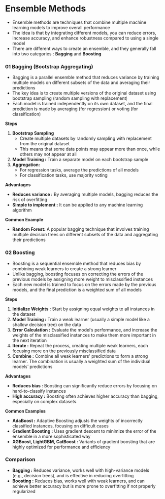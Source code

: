 # Ensemble Methods

- Ensemble methods are techniques that combine multiple machine learning models to improve overall performance
- The idea is that by integrating different models, you can reduce errors, increase accuracy, and enhance robustness compared to using a single model
- There are different ways to create an ensemble, and they generally fall into two categories : **Bagging** and **Boosting**

### **01 Bagging (Bootstrap Aggregating)**
- Bagging is a parallel ensemble method that reduces variance by training multiple models on different subsets of the data and averaging their predictions
- The key idea is to create multiple versions of the original dataset using bootstrap sampling (random sampling with replacement)
- Each model is trained independently on its own dataset, and the final prediction is made by averaging (for regression) or voting (for classification)

**Steps**
1. **Bootstrap Sampling** 
	- Create multiple datasets by randomly sampling with replacement from the original dataset
	- This means that some data points may appear more than once, while others may not appear at all
2. **Model Training :** Train a separate model on each bootstrap sample
3. **Aggregation:** 
	- For regression tasks, average the predictions of all models
	- For classification tasks, use majority voting

**Advantages**
- **Reduces variance :** By averaging multiple models, bagging reduces the risk of overfitting
- **Simple to implement :** It can be applied to any machine learning algorithm

**Common Example**  
- **Random Forest:** A popular bagging technique that involves training multiple decision trees on different subsets of the data and aggregating their predictions

### **02 Boosting**
- Boosting is a sequential ensemble method that reduces bias by combining weak learners to create a strong learner
- Unlike bagging, boosting focuses on correcting the errors of the previous models by assigning more weight to misclassified instances
- Each new model is trained to focus on the errors made by the previous models, and the final prediction is a weighted sum of all models

**Steps**
1. **Initialize Weights :** Start by assigning equal weights to all instances in the dataset
2. **Model Training :** Train a weak learner (usually a simple model like a shallow decision tree) on the data
3. **Error Calculation :** Evaluate the model’s performance, and increase the weights of the misclassified instances to make them more important in the next iteration
4. **Iterate :** Repeat the process, creating multiple weak learners, each focusing more on the previously misclassified data
5. **Combine :** Combine all weak learners' predictions to form a strong learner. The combination is usually a weighted sum of the individual models’ predictions

**Advantages**
- **Reduces bias :** Boosting can significantly reduce errors by focusing on hard-to-classify instances
- **High accuracy :** Boosting often achieves higher accuracy than bagging, especially on complex datasets

**Common Examples**
- **AdaBoost :** Adaptive Boosting adjusts the weights of incorrectly classified instances, focusing on difficult cases
- **Gradient Boosting :** Uses gradient descent to minimize the error of the ensemble in a more sophisticated way
- **XGBoost, LightGBM, CatBoost :** Variants of gradient boosting that are highly optimized for performance and efficiency

### **Comparison**
- **Bagging :** Reduces variance, works well with high-variance models (e.g., decision trees), and is effective in reducing overfitting
- **Boosting :** Reduces bias, works well with weak learners, and can achieve better accuracy but is more prone to overfitting if not properly regularized
